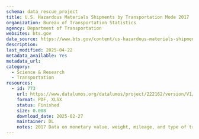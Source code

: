 ```yaml
---
schema: data_rescue_project 
title: U.S. Hazardous Materials Shipments by Transportation Mode 2017
organization: Bureau of Transportation Statistics
agency: Department of Transportation
websites: bts.gov
data_source: https://www.bts.gov/content/us-hazardous-materials-shipments-transportation-mode-2007
description: 
last_modified: 2025-04-22
metadata_available: Yes
metadata_url: 
category:
  - Science & Research 
  - Transportation 
resources:
  - id: 773
    url: https://www.datalumos.org/datalumos/project/222162/version/V1/view
    format: PDF, XLSX
    status: Finished
    size: 0.008
    download_date: 2025-02-27
    maintainer: DL
    notes: 2017 Data on monetary value, weight, mileage, and type of transportation mode of hazardous materials in the United States of America.
---
```

